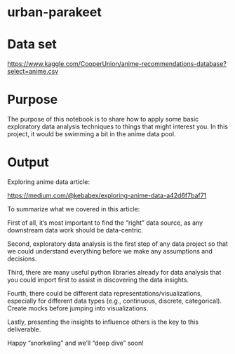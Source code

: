 # urban-parakeet

# Data set
https://www.kaggle.com/CooperUnion/anime-recommendations-database?select=anime.csv

# Purpose
The purpose of this notebook is to share how to apply some basic exploratory data analysis techniques to things that might interest you. In this project, it would be swimming a bit in the anime data pool.

# Output

Exploring anime data article:

https://medium.com/@kebabex/exploring-anime-data-a42d6f7baf71

To summarize what we covered in this article:

First of all, it’s most important to find the “right” data source, as any downstream data work should be data-centric.

Second, exploratory data analysis is the first step of any data project so that we could understand everything before we make any assumptions and decisions.

Third, there are many useful python libraries already for data analysis that you could import first to assist in discovering the data insights.

Fourth, there could be different data representations/visualizations, especially for different data types (e.g., continuous, discrete, categorical). Create mocks before jumping into visualizations.

Lastly, presenting the insights to influence others is the key to this deliverable.

Happy “snorkeling” and we’ll “deep dive” soon!

